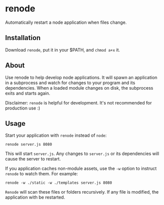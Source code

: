 # renode #

Automatically restart a node application when files change.

## Installation ##

Download `renode`, put it in your $PATH, and `chmod a+x` it.

## About ##

Use renode to help develop node applications. It will spawn an
application in a subprocess and watch for changes to your program and
its dependencies. When a loaded module changes on disk, the subprocess
exits and starts again.

Disclaimer: `renode` is helpful for development. It's not recommended
for production use :)

## Usage ##

Start your application with `renode` instead of `node`:

    renode server.js 8080

This will start `server.js`. Any changes to `server.js` or its
dependencies will cause the server to restart.

If you application caches non-module assets, use the `-w` option to
instruct `renode` to watch them. For example:

    renode -w ./static -w ./templates server.js 8080

`Renode` will scan these files or folders recursively. If any file is
modified, the application with be restarted.
